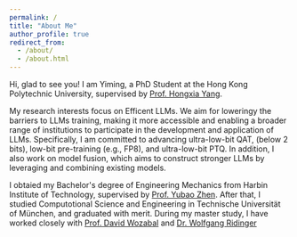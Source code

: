 ```yaml
---
permalink: /
title: "About Me"
author_profile: true
redirect_from: 
  - /about/
  - /about.html
---
```


Hi, glad to see you! I am Yiming, a PhD Student at the Hong Kong Polytechnic University, supervised by [Prof. Hongxia Yang](https://www.polyu.edu.hk/comp/people/academic-staff/prof-yang-hongxia/).

My research interests focus on Efficent LLMs. We aim for loweringy the barriers to LLMs training, making it more accessible and enabling a broader range of institutions to participate in the development and application of LLMs. Specifically, I am committed to advancing ultra-low-bit QAT, (below 2 bits), low-bit pre-training (e.g., FP8), and ultra-low-bit PTQ. In addition, I also work on model fusion, which aims to construct stronger LLMs by leveraging and combining existing models.

I obtaied my Bachelor's degree of Engineering Mechanics from Harbin Institute of Technology, supervised by [Prof. Yubao Zhen](https://homepage.hit.edu.cn/zhenyb?lang=zh). After that, I studied Computotional Science and Engineering in Technische Universität of München, and graduated with merit. During my master study, I have worked closely with [Prof. David Wozabal](https://www.professoren.tum.de/en/wozabal-david) and [Dr. Wolfgang Ridinger](https://www.linkedin.com/in/wolfgang-ridinger-37845b55/?locale=en_US)




